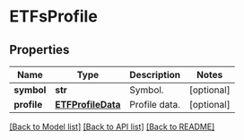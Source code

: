 # ETFsProfile

## Properties
Name | Type | Description | Notes
------------ | ------------- | ------------- | -------------
**symbol** | **str** | Symbol. | [optional] 
**profile** | [**ETFProfileData**](ETFProfileData.md) | Profile data. | [optional] 

[[Back to Model list]](../README.md#documentation-for-models) [[Back to API list]](../README.md#documentation-for-api-endpoints) [[Back to README]](../README.md)


